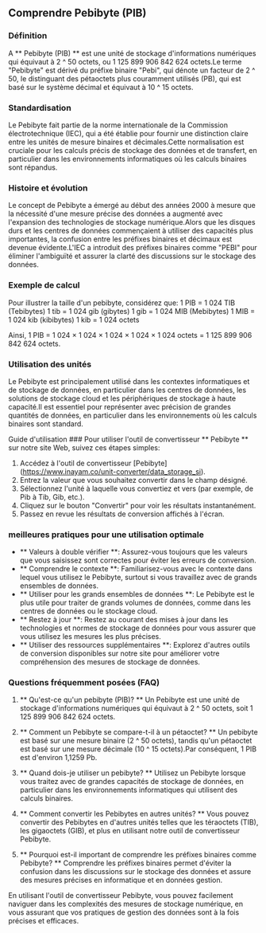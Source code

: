 ## Comprendre Pebibyte (PIB)

### Définition
A ** Pebibyte (PIB) ** est une unité de stockage d'informations numériques qui équivaut à 2 ^ 50 octets, ou 1 125 899 906 842 624 octets.Le terme "Pebibyte" est dérivé du préfixe binaire "Pebi", qui dénote un facteur de 2 ^ 50, le distinguant des pétaoctets plus couramment utilisés (PB), qui est basé sur le système décimal et équivaut à 10 ^ 15 octets.

### Standardisation
Le Pebibyte fait partie de la norme internationale de la Commission électrotechnique (IEC), qui a été établie pour fournir une distinction claire entre les unités de mesure binaires et décimales.Cette normalisation est cruciale pour les calculs précis de stockage des données et de transfert, en particulier dans les environnements informatiques où les calculs binaires sont répandus.

### Histoire et évolution
Le concept de Pebibyte a émergé au début des années 2000 à mesure que la nécessité d'une mesure précise des données a augmenté avec l'expansion des technologies de stockage numérique.Alors que les disques durs et les centres de données commençaient à utiliser des capacités plus importantes, la confusion entre les préfixes binaires et décimaux est devenue évidente.L'IEC a introduit des préfixes binaires comme "PEBI" pour éliminer l'ambiguïté et assurer la clarté des discussions sur le stockage des données.

### Exemple de calcul
Pour illustrer la taille d'un pebibyte, considérez que:
1 PIB = 1 024 TIB (Tebibytes)
1 tib = 1 024 gib (gibytes)
1 gib = 1 024 MIB (Mebibytes)
1 MIB = 1 024 kib (kibibytes)
1 kib = 1 024 octets

Ainsi, 1 PIB = 1 024 × 1 024 × 1 024 × 1 024 × 1 024 octets = 1 125 899 906 842 624 octets.

### Utilisation des unités
Le Pebibyte est principalement utilisé dans les contextes informatiques et de stockage de données, en particulier dans les centres de données, les solutions de stockage cloud et les périphériques de stockage à haute capacité.Il est essentiel pour représenter avec précision de grandes quantités de données, en particulier dans les environnements où les calculs binaires sont standard.

Guide d'utilisation ###
Pour utiliser l'outil de convertisseur ** Pebibyte ** sur notre site Web, suivez ces étapes simples:
1. Accédez à l'outil de convertisseur [Pebibyte] (https://www.inayam.co/unit-converter/data_storage_si).
2. Entrez la valeur que vous souhaitez convertir dans le champ désigné.
3. Sélectionnez l'unité à laquelle vous convertiez et vers (par exemple, de Pib à Tib, Gib, etc.).
4. Cliquez sur le bouton "Convertir" pour voir les résultats instantanément.
5. Passez en revue les résultats de conversion affichés à l'écran.

### meilleures pratiques pour une utilisation optimale
- ** Valeurs à double vérifier **: Assurez-vous toujours que les valeurs que vous saisissez sont correctes pour éviter les erreurs de conversion.
- ** Comprendre le contexte **: Familiarisez-vous avec le contexte dans lequel vous utilisez le Pebibyte, surtout si vous travaillez avec de grands ensembles de données.
- ** Utiliser pour les grands ensembles de données **: Le Pebibyte est le plus utile pour traiter de grands volumes de données, comme dans les centres de données ou le stockage cloud.
- ** Restez à jour **: Restez au courant des mises à jour dans les technologies et normes de stockage de données pour vous assurer que vous utilisez les mesures les plus précises.
- ** Utiliser des ressources supplémentaires **: Explorez d'autres outils de conversion disponibles sur notre site pour améliorer votre compréhension des mesures de stockage de données.

### Questions fréquemment posées (FAQ)

1. ** Qu'est-ce qu'un pebibyte (PIB)? **
Un Pebibyte est une unité de stockage d'informations numériques qui équivaut à 2 ^ 50 octets, soit 1 125 899 906 842 624 octets.

2. ** Comment un Pebibyte se compare-t-il à un pétaoctet? **
Un pebibyte est basé sur une mesure binaire (2 ^ 50 octets), tandis qu'un pétaoctet est basé sur une mesure décimale (10 ^ 15 octets).Par conséquent, 1 PIB est d'environ 1,1259 Pb.

3. ** Quand dois-je utiliser un pebibyte? **
Utilisez un Pebibyte lorsque vous traitez avec de grandes capacités de stockage de données, en particulier dans les environnements informatiques qui utilisent des calculs binaires.

4. ** Comment convertir les Pebibytes en autres unités? **
Vous pouvez convertir des Pebibytes en d'autres unités telles que les téraoctets (TIB), les gigaoctets (GIB), et plus en utilisant notre outil de convertisseur Pebibyte.

5. ** Pourquoi est-il important de comprendre les préfixes binaires comme Pebibyte? **
Comprendre les préfixes binaires permet d'éviter la confusion dans les discussions sur le stockage des données et assure des mesures précises en informatique et en données gestion.

En utilisant l'outil de convertisseur Pebibyte, vous pouvez facilement naviguer dans les complexités des mesures de stockage numérique, en vous assurant que vos pratiques de gestion des données sont à la fois précises et efficaces.